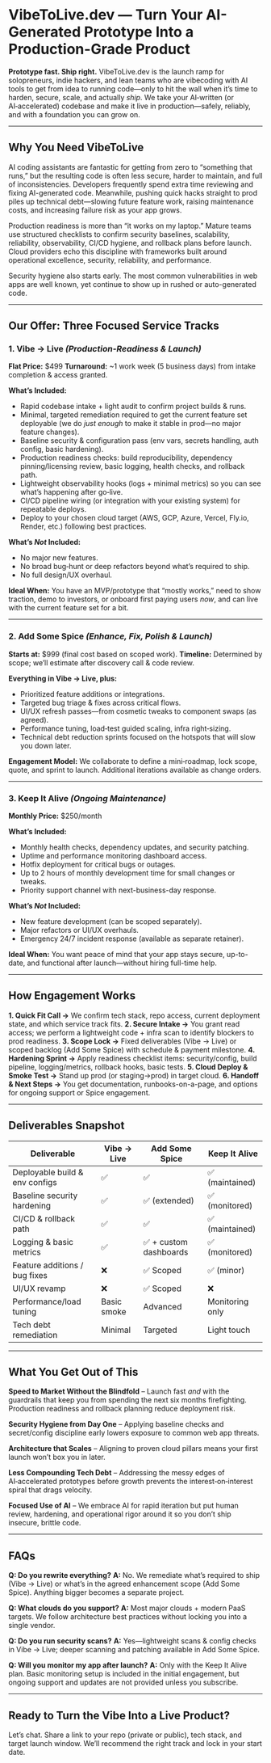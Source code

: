 # VibeToLive.dev — Turn Your AI-Generated Prototype Into a Production-Grade Product

**Prototype fast. Ship right.** VibeToLive.dev is the launch ramp for solopreneurs, indie hackers, and lean teams who are vibecoding with AI tools to get from idea to running code—only to hit the wall when it’s time to harden, secure, scale, and actually *ship*. We take your AI‑written (or AI‑accelerated) codebase and make it live in production—safely, reliably, and with a foundation you can grow on.

---

## Why You Need VibeToLive

AI coding assistants are fantastic for getting from zero to “something that runs,” but the resulting code is often less secure, harder to maintain, and full of inconsistencies. Developers frequently spend extra time reviewing and fixing AI-generated code. Meanwhile, pushing quick hacks straight to prod piles up technical debt—slowing future feature work, raising maintenance costs, and increasing failure risk as your app grows.

Production readiness is more than “it works on my laptop.” Mature teams use structured checklists to confirm security baselines, scalability, reliability, observability, CI/CD hygiene, and rollback plans before launch. Cloud providers echo this discipline with frameworks built around operational excellence, security, reliability, and performance.

Security hygiene also starts early. The most common vulnerabilities in web apps are well known, yet continue to show up in rushed or auto-generated code.

---

## Our Offer: Three Focused Service Tracks

### 1. **Vibe → Live**  *(Production-Readiness & Launch)*

**Flat Price:** \$499
**Turnaround:** \~1 work week (5 business days) from intake completion & access granted.

**What’s Included:**

* Rapid codebase intake + light audit to confirm project builds & runs.
* Minimal, targeted remediation required to get the current feature set deployable (we do *just enough* to make it stable in prod—no major feature changes).
* Baseline security & configuration pass (env vars, secrets handling, auth config, basic hardening).
* Production readiness checks: build reproducibility, dependency pinning/licensing review, basic logging, health checks, and rollback path.
* Lightweight observability hooks (logs + minimal metrics) so you can see what’s happening after go‑live.
* CI/CD pipeline wiring (or integration with your existing system) for repeatable deploys.
* Deploy to your chosen cloud target (AWS, GCP, Azure, Vercel, Fly.io, Render, etc.) following best practices.

**What’s *Not* Included:**

* No major new features.
* No broad bug‑hunt or deep refactors beyond what’s required to ship.
* No full design/UX overhaul.

**Ideal When:** You have an MVP/prototype that “mostly works,” need to show traction, demo to investors, or onboard first paying users *now*, and can live with the current feature set for a bit.

---

### 2. **Add Some Spice**  *(Enhance, Fix, Polish & Launch)*

**Starts at:** \$999 (final cost based on scoped work).
**Timeline:** Determined by scope; we’ll estimate after discovery call & code review.

**Everything in Vibe → Live, plus:**

* Prioritized feature additions or integrations.
* Targeted bug triage & fixes across critical flows.
* UI/UX refresh passes—from cosmetic tweaks to component swaps (as agreed).
* Performance tuning, load‑test guided scaling, infra right‑sizing.
* Technical debt reduction sprints focused on the hotspots that will slow you down later.

**Engagement Model:** We collaborate to define a mini‑roadmap, lock scope, quote, and sprint to launch. Additional iterations available as change orders.

---

### 3. **Keep It Alive** *(Ongoing Maintenance)*

**Monthly Price:** \$250/month

**What’s Included:**

* Monthly health checks, dependency updates, and security patching.
* Uptime and performance monitoring dashboard access.
* Hotfix deployment for critical bugs or outages.
* Up to 2 hours of monthly development time for small changes or tweaks.
* Priority support channel with next-business-day response.

**What’s *Not* Included:**

* New feature development (can be scoped separately).
* Major refactors or UI/UX overhauls.
* Emergency 24/7 incident response (available as separate retainer).

**Ideal When:** You want peace of mind that your app stays secure, up-to-date, and functional after launch—without hiring full-time help.

---

## How Engagement Works

**1. Quick Fit Call →** We confirm tech stack, repo access, current deployment state, and which service track fits.
**2. Secure Intake →** You grant read access; we perform a lightweight code + infra scan to identify blockers to prod readiness.
**3. Scope Lock →** Fixed deliverables (Vibe → Live) or scoped backlog (Add Some Spice) with schedule & payment milestone.
**4. Hardening Sprint →** Apply readiness checklist items: security/config, build pipeline, logging/metrics, rollback hooks, basic tests.
**5. Cloud Deploy & Smoke Test →** Stand up prod (or staging→prod) in target cloud.
**6. Handoff & Next Steps →** You get documentation, runbooks-on-a-page, and options for ongoing support or Spice engagement.

---

## Deliverables Snapshot

| Deliverable                    | Vibe → Live | Add Some Spice        | Keep It Alive   |
| ------------------------------ | ----------- | --------------------- | --------------- |
| Deployable build & env configs | ✅           | ✅                     | ✅ (maintained)  |
| Baseline security hardening    | ✅           | ✅ (extended)          | ✅ (monitored)   |
| CI/CD & rollback path          | ✅           | ✅                     | ✅ (maintained)  |
| Logging & basic metrics        | ✅           | ✅ + custom dashboards | ✅ (monitored)   |
| Feature additions / bug fixes  | ❌           | ✅ Scoped              | ✅ (minor)       |
| UI/UX revamp                   | ❌           | ✅ Scoped              | ❌               |
| Performance/load tuning        | Basic smoke | Advanced              | Monitoring only |
| Tech debt remediation          | Minimal     | Targeted              | Light touch     |

---

## What You Get Out of This

**Speed to Market Without the Blindfold** – Launch fast *and* with the guardrails that keep you from spending the next six months firefighting. Production readiness and rollback planning reduce deployment risk.

**Security Hygiene from Day One** – Applying baseline checks and secret/config discipline early lowers exposure to common web app threats.

**Architecture that Scales** – Aligning to proven cloud pillars means your first launch won’t box you in later.

**Less Compounding Tech Debt** – Addressing the messy edges of AI‑accelerated prototypes before growth prevents the interest‑on‑interest spiral that drags velocity.

**Focused Use of AI** – We embrace AI for rapid iteration but put human review, hardening, and operational rigor around it so you don’t ship insecure, brittle code.

---

## FAQs

**Q: Do you rewrite everything?**
**A:** No. We remediate what’s required to ship (Vibe → Live) or what’s in the agreed enhancement scope (Add Some Spice). Anything bigger becomes a separate project.

**Q: What clouds do you support?**
**A:** Most major clouds + modern PaaS targets. We follow architecture best practices without locking you into a single vendor.

**Q: Do you run security scans?**
**A:** Yes—lightweight scans & config checks in Vibe → Live; deeper scanning and patching available in Add Some Spice.

**Q: Will you monitor my app after launch?**
**A:** Only with the Keep It Alive plan. Basic monitoring setup is included in the initial engagement, but ongoing support and updates are not provided unless you subscribe.

---

## Ready to Turn the Vibe Into a Live Product?

Let’s chat. Share a link to your repo (private or public), tech stack, and target launch window. We’ll recommend the right track and lock in your start date.
